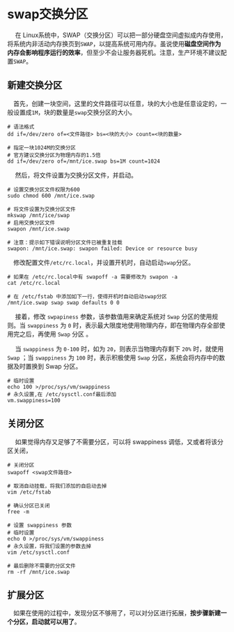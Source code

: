 # swap交换分区

​	　在 Linux系统中，SWAP（交换分区）可以把一部分硬盘空间虚拟成内存使用，将系统内非活动内存换页到`SWAP`，以提高系统可用内存。虽说使用**磁盘空间作为内存会影响程序运行的效率**，但至少不会让服务器死机。注意，生产环境不建议配置`SWAP`。



## 新建交换分区

​	　首先，创建一块空间，这里的文件路径可以任意，块的大小也是任意设定的，一般设置成`1M`，块的数量是`swap`交换分区的大小。

```shell
# 语法格式
dd if=/dev/zero of=<文件路径> bs=<块的大小> count=<块的数量>

# 指定一块1024M的交换分区
# 官方建议交换分区为物理内存的1.5倍
dd if=/dev/zero of=/mnt/ice.swap bs=1M count=1024
```

​	　然后，将文件设置为交换分区文件，并启动。

```shell
# 设置交换分区文件权限为600
sudo chmod 600 /mnt/ice.swap

# 将文件设置为交换分区文件
mkswap /mnt/ice/swap
# 启用交换分区文件
swapon /mnt/ice.swap

# 注意：提示如下错误说明分区文件已被重复挂载
swapon: /mnt/ice.swap: swapon failed: Device or resource busy
```

​	　修改配置文件`/etc/rc.local`，并设置开机时，自动启动`swap`分区。

```shell
# 如果在 /etc/rc.local中有 swapoff -a 需要修改为 swapon -a
cat /etc/rc.local

# 在 /etc/fstab 中添加如下一行，使得开机时自动启动swap分区
/mnt/ice.swap swap swap defaults 0 0
```

​	　接着，修改 `swpapiness` 参数，该参数值用来确定系统对 `Swap` 分区的使用规则。当 `swappiness` 为 `0` 时，表示最大限度地使用物理内存，即在物理内存全部使用完之后，再使用 `Swap` 分区 。

​	　当 `swappiness` 为 `0-100` 时，如为 `20`，则表示当物理内存剩下 `20%` 时，就使用 `Swap` ；当 `swappiness` 为 `100` 时，表示积极使用 `Swap` 分区，系统会将内存中的数据及时置换到 Swap 分区。

```shell
# 临时设置
echo 100 >/proc/sys/vm/swappiness
# 永久设置,在 /etc/sysctl.conf最后添加
vm.swappiness=100
```



## 关闭分区

​	　如果觉得内存又足够了不需要分区，可以将 swappiness 调低，又或者将该分区关闭，

```shell
# 关闭分区
swapoff <swap文件路径>

# 取消自动挂载，将我们添加的自启动去掉
vim /etc/fstab

# 确认分区已关闭
free -m

# 设置 swappiness 参数
# 临时设置
echo 0 >/proc/sys/vm/swappiness
# 永久设置，将我们设置的参数去掉
vim /etc/sysctl.conf

# 最后删除不需要的分区文件
rm -rf /mnt/ice.swap
```



## 扩展分区

​	　如果在使用的过程中，发现分区不够用了，可以对分区进行拓展，**按步骤新建一个分区，启动就可以用了**。

